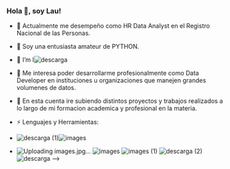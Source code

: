 ### Hola 👋, soy Lau!

- 🔭 Actualmente me desempeño como HR Data Analyst en el Registro Nacional de las Personas.
- 🌱 Soy una entusiasta amateur de PYTHON.
- 🤔 I’m l![descarga](https://user-images.githubusercontent.com/83974987/117708445-31048780-b1a6-11eb-9f65-cff455727d62.png)

- 👯 Me interesa poder desarrollarme profesionalmente como Data Developer en instituciones u organizaciones que manejen grandes volumenes de datos.
- 💬 En esta cuenta ire subiendo distintos proyectos y trabajos realizados a lo largo de mi formacion academica y profesional en la materia.

- ⚡ Lenguajes y Herramientas:
- ![descarga (1)](https://user-images.githubusercontent.com/83974987/117709130-f4855b80-b1a6-11eb-8830-177d220c2681.png)![images](https://user-images.githubusercontent.com/83974987/117709198-05ce6800-b1a7-11eb-82e0-471c6d5afd5f.jpg)
- ![Uploading images.jpg…]()
![images](https://user-images.githubusercontent.com/83974987/117709207-0961ef00-b1a7-11eb-8be8-b978cdfe787a.png)
![images (1)](https://user-images.githubusercontent.com/83974987/117709220-0cf57600-b1a7-11eb-83d1-1dc21cb68042.png)
![descarga (2)](https://user-images.githubusercontent.com/83974987/117709230-0ff06680-b1a7-11eb-8775-5c6cd545c3df.png)
![descarga](https://user-images.githubusercontent.com/83974987/117709235-11ba2a00-b1a7-11eb-8e79-43b12d42a042.jpg)
-->
